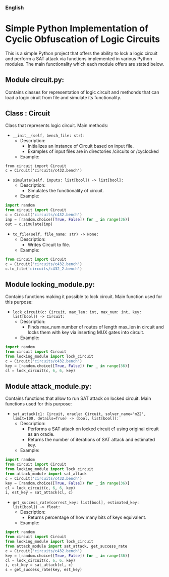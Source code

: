 ### English
# Simple Python Implementation of Cyclic Obfuscation of Logic Circuits 
This is a simple Python project that offers the ability to lock a logic circuit 
and perform a SAT attack via functions implemented in various Python modules. The
main functionality which each module offers are stated below.


## Module circuit.py: 
Contains classes for representation of logic circuit and methonds that can load 
a logic ciruit from file and simulate its functionality.

## Class : Circuit
Class that represents logic circuit.
Main methods:

- ```__init__(self, bench_file: str):```
  - Description:
    - Initializes an instance of Circuit based on input file. 
    - Examples of input files are in directories /circuits or /cyclocked
  - Example:

```
from circuit import Circuit
c = Circuit('circuits/c432.bench')
```
   

- ```simulate(self, inputs: list[bool]) -> list[bool]:```
  - Description:
    - Simulates the functionality of circuit.
  - Example:

```python
import random
from circuit import Circuit
c = Circuit('circuits/c432.bench')
inp = [random.choice([True, False]) for _ in range(36)]
out = c.simulate(inp)
```

- ```to_file(self, file_name: str) -> None:```
  - Description:
    - Writes Circuit to file.
  - Example:

```python
from circuit import Circuit
c = Circuit('circuits/c432.bench')
c.to_file('circuits/c432_2.bench')
```


## Module locking_module.py: 
Contains functions making it possible to lock circuit. Main function used for this purpose:
- ```lock_circuit(c: Circuit, max_len: int, max_num: int, key: list[bool]) -> Circuit:```
  - Description:
    - Finds max_num number of routes of length max_len in circuit and locks them with key via inserting MUX gates into circuit.
  - Example:

```python
import random
from circuit import Circuit
from locking_module import lock_circuit
c = Circuit('circuits/c432.bench')
key = [random.choice([True, False]) for _ in range(36)]
cl = lock_circuit(c, 6, 6, key)
```


## Module attack_module.py: 
Contains functions that allow to run SAT attack on locked circuit. Main functions used for this purpose:
- ```sat_attack(c1: Circuit, oracle: Circuit, solver_name='m22', limit=100, details=True) -> (bool, list[bool]):```
  - Description:
    - Performs a SAT attack on locked circuit c1 using original circuit as an oracle. 
    - Returns the number of iterations of SAT attack and estimated key.
  - Example:

```python
import random
from circuit import Circuit
from locking_module import lock_circuit
from attack_module import sat_attack
c = Circuit('circuits/c432.bench')
key = [random.choice([True, False]) for _ in range(36)]
cl = lock_circuit(c, 6, 6, key)
i, est_key = sat_attack(cl, c)
```

- ```get_success_rate(correct_key: list[bool], estimated_key: list[bool]) -> float:```
  - Description:
    - Returns percentage of how many bits of keys equivalent.
  - Example:

```python
import random
from circuit import Circuit
from locking_module import lock_circuit
from attack_module import sat_attack, get_success_rate
c = Circuit('circuits/c432.bench')
key = [random.choice([True, False]) for _ in range(36)]
cl = lock_circuit(c, 6, 6, key)
i, est_key = sat_attack(cl, c)
s = get_success_rate(key, est_key)
```
